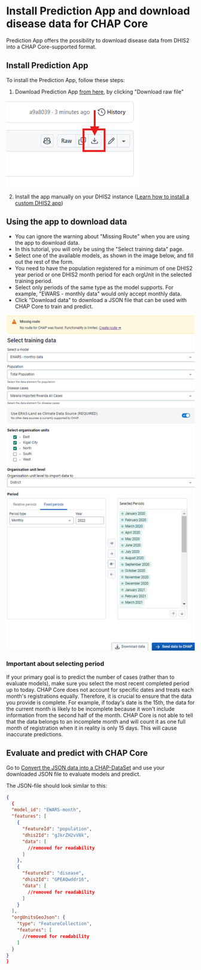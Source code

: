 
# Install Prediction App and download disease data for CHAP Core
Prediction App offers the possibility to download disease data from DHIS2 into a CHAP Core-supported format.


## Install Prediction App
To install the Prediction App, follow these steps:

1. Download Prediction App [from here](static/prediction-app-1.0.0.zip), by clicking "Download raw file" 

![Prediction App Screenshot](static/how_to_download.png)

2. Install the app manually on your DHIS2 instance ([Learn how to install a custom DHIS2 app](https://dhis2-app-course.ifi.uio.no/learn/dhis2/app-development-guides/build-publish-app-platform-app/manual-install/))

## Using the app to download data

- You can ignore the warning about "Missing Route" when you are using the app to download data.
- In this tutorial, you will only be using the "Select training data" page.
- Select one of the available models, as shown in the image below, and fill out the rest of the form.
- You need to have the population registered for a minimum of one DHIS2 year period or one DHIS2 month period for each orgUnit in the selected training period.
- Select only periods of the same type as the model supports. For example, "EWARS - monthly data" would only accept monthly data.
- Click "Download data" to download a JSON file that can be used with CHAP Core to train and predict.

![](static/form_filled.png)

### Important about selecting period
If your primary goal is to predict the number of cases (rather than to evaluate models), make sure you select the most recent completed period up to today. CHAP Core does not account for specific dates and treats each month's registrations equally. Therefore, it is crucial to ensure that the data you provide is complete. For example, if today's date is the 15th, the data for the current month is likely to be incomplete because it won't include information from the second half of the month. CHAP Core is not able to tell that the data belongs to an incomplete month and will count it as one full month of registration when it in reality is only 15 days. This will cause inaccurate predictions.

## Evaluate and predict with CHAP Core
Go to [Convert the JSON data into a CHAP-DataSet](https://github.com/dhis2/chap-core/blob/master/docs_source/tutorials/downloaded_json_data.rst#convert-the-json-data-into-a-chap-dataset) and use your downloaded JSON file to evaluate models and predict.

The JSON-file should look similar to this:
```json
{
  {
  "model_id": "EWARS-month",
  "features": [
    {
      "featureId": "population",
      "dhis2Id": "gJkrZH2vV8k",
      "data": [
        //removed for readability  
      ]
    },
    {
      "featureId": "disease",
      "dhis2Id": "GPEAQwddr16",
      "data": [
        //removed for readability  
      ]
    }
  ],
  "orgUnitsGeoJson": {
    "type": "FeatureCollection",
    "features": [
      //removed for readability  
    ]
  }
}
}
```